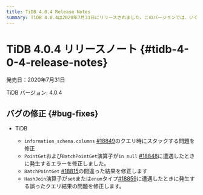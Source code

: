 ```yaml
---
title: TiDB 4.0.4 Release Notes
summary: TiDB 4.0.4は2020年7月31日にリリースされました。このバージョンでは、いくつかのバグが修正されています。例えば、information_schema.columnsのクエリ時にスタックする問題や、PointGetおよびBatchPointGet演算子がin nullに遭遇したときに発生するエラーなどが修正されています。また、BatchPointGetの間違った結果やHashJoin演算子がsetまたはenumタイプに遭遇したときに発生する誤ったクエリ結果の問題も修正されています。
---
```


# TiDB 4.0.4 リリースノート {#tidb-4-0-4-release-notes}

発売日：2020年7月31日

TiDB バージョン: 4.0.4

## バグの修正 {#bug-fixes}

-   TiDB

    -   `information_schema.columns` [#18849](https://github.com/pingcap/tidb/pull/18849)のクエリ時にスタックする問題を修正
    -   `PointGet`および`BatchPointGet`演算子が`in null` [#18848](https://github.com/pingcap/tidb/pull/18848)に遭遇したときに発生するエラーを修正しました。
    -   `BatchPointGet` [#18815](https://github.com/pingcap/tidb/pull/18815)の間違った結果を修正します
    -   `HashJoin`演算子が`set`または`enum`タイプ[#18859](https://github.com/pingcap/tidb/pull/18859)に遭遇したときに発生する誤ったクエリ結果の問題を修正します。

